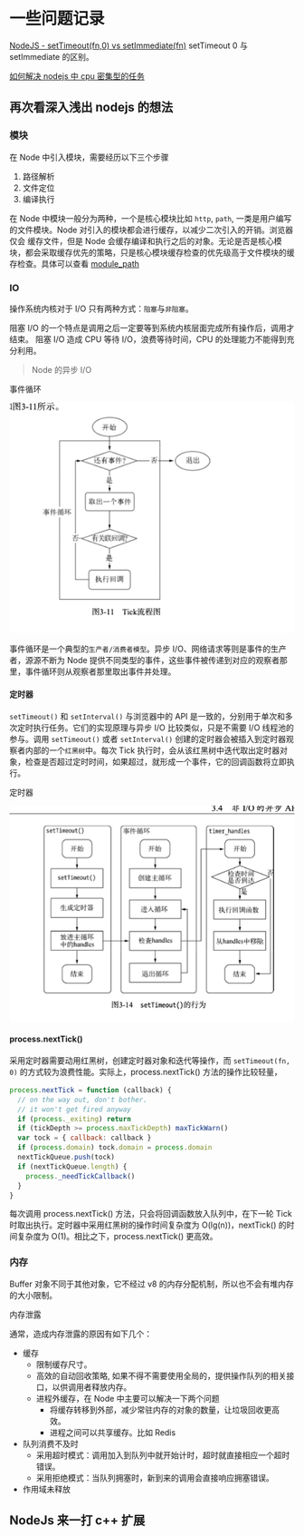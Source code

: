 # 一些问题记录

[NodeJS - setTimeout(fn,0) vs setImmediate(fn)](https://stackoverflow.com/questions/24117267/nodejs-settimeoutfn-0-vs-setimmediatefn) setTimeout 0 与 setImmediate 的区别。

[如何解决 nodejs 中 cpu 密集型的任务](https://zhuanlan.zhihu.com/p/220478526)

## 再次看深入浅出 nodejs 的想法

### 模块

在 Node 中引入模块，需要经历以下三个步骤

1. 路径解析
2. 文件定位
3. 编译执行

在 Node 中模块一般分为两种，一个是核心模块比如 `http`, `path`, 一类是用户编写的文件模块。Node 对引入的模块都会进行缓存，以减少二次引入的开销。浏览器仅会
缓存文件，但是 Node 会缓存编译和执行之后的对象。无论是否是核心模块，都会采取缓存优先的策略，只是核心模块缓存检查的优先级高于文件模块的缓存检查。具体可以查看
[module_path](./module_path.js)

### IO

操作系统内核对于 I/O 只有两种方式：`阻塞`与`非阻塞`。

阻塞 I/O 的一个特点是调用之后一定要等到系统内核层面完成所有操作后，调用才结束。
阻塞 I/O 造成 CPU 等待 I/O，浪费等待时间，CPU 的处理能力不能得到充分利用。

> Node 的异步 I/O

事件循环

![事件循环](./time-circle.png)

事件循环是一个典型的`生产者/消费者模型`。异步 I/O、网络请求等则是事件的生产者，源源不断为 Node 提供不同类型的事件，这些事件被传递到对应的观察者那里，事件循环则从观察者那里取出事件并处理。

#### 定时器

`setTimeout()` 和 `setInterval()` 与浏览器中的 API 是一致的，分别用于单次和多次定时执行任务。它们的实现原理与异步 I/O 比较类似，只是不需要 I/O 线程池的参与。调用 `setTimeout()` 或者 `setInterval()` 创建的定时器会被插入到定时器观察者内部的一个`红黑树`中。每次 Tick 执行时，会从该红黑树中迭代取出定时器对象，检查是否超过定时时间，如果超过，就形成一个事件，它的回调函数将立即执行。

定时器

![定时器](./timeout.png)

#### process.nextTick()

采用定时器需要动用红黑树，创建定时器对象和迭代等操作，而 `setTimeout(fn, 0)` 的方式较为浪费性能。实际上，process.nextTick() 方法的操作比较轻量，

```js
process.nextTick = function (callback) {
  // on the way out, don't bother.
  // it won't get fired anyway
  if (process._exiting) return
  if (tickDepth >= process.maxTickDepth) maxTickWarn()
  var tock = { callback: callback }
  if (process.domain) tock.domain = process.domain
  nextTickQueue.push(tock)
  if (nextTickQueue.length) {
    process._needTickCallback()
  }
}
```

每次调用 process.nextTick() 方法，只会将回调函数放入队列中，在下一轮 Tick 时取出执行。定时器中采用红黑树的操作时间复杂度为 O(lg(n))，nextTick() 的时间复杂度为 O(1)。相比之下，process.nextTick() 更高效。

### 内存

Buffer 对象不同于其他对象，它不经过 v8 的内存分配机制，所以也不会有堆内存的大小限制。

内存泄露

通常，造成内存泄露的原因有如下几个：

- 缓存
  - 限制缓存尺寸。
  - 高效的自动回收策略, 如果不得不需要使用全局的，提供操作队列的相关接口，以供调用者释放内存。
  - 进程外缓存，在 Node 中主要可以解决一下两个问题
    - 将缓存转移到外部，减少常驻内存的对象的数量，让垃圾回收更高效。
    - 进程之间可以共享缓存。比如 Redis
- 队列消费不及时
  - 采用超时模式：调用加入到队列中就开始计时，超时就直接相应一个超时错误。
  - 采用拒绝模式：当队列拥塞时，新到来的调用会直接响应拥塞错误。
- 作用域未释放

## NodeJs 来一打 c++ 扩展
